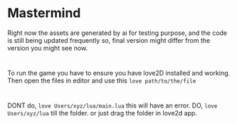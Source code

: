 # Mastermind

Right now the assets are generated by ai for testing purpose, and the code is still being updated frequently so, final version might differ from the version you might see now.

#

To run the game you have to ensure you have love2D installed and working.
Then open the files in editor and use this `love path/to/the/file` 
#

DONT do, `love Users/xyz/lua/main.lua` this will have an error.
DO, `love Users/xyz/lua` till the folder. or just drag the folder in love2d app.